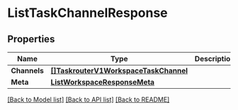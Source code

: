 # ListTaskChannelResponse

## Properties

Name | Type | Description | Notes
------------ | ------------- | ------------- | -------------
**Channels** | [**[]TaskrouterV1WorkspaceTaskChannel**](TaskrouterV1WorkspaceTaskChannel.md) |  |[optional] 
**Meta** | [**ListWorkspaceResponseMeta**](ListWorkspaceResponseMeta.md) |  |[optional] 

[[Back to Model list]](../README.md#documentation-for-models) [[Back to API list]](../README.md#documentation-for-api-endpoints) [[Back to README]](../README.md)



